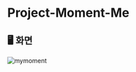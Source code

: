 # Project-Moment-Me

## 🖥️ 화면
![mymoment](https://user-images.githubusercontent.com/97449025/167765121-30d7cbdd-43ea-460b-a3c8-45029f43ae83.png)
